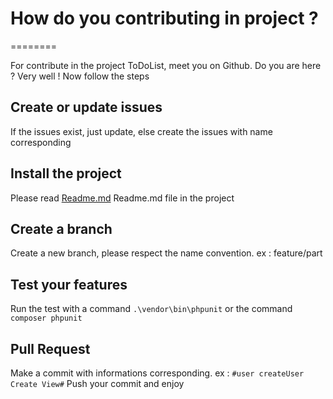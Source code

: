 # How do you contributing in project ?
========

For contribute in the project ToDoList, meet you on Github. Do you are here ? Very well !
Now follow the steps

## Create or update issues

If the issues exist, just update, else create the issues with name corresponding

## Install the project

Please read [Readme.md](https://github.com/Damien30340/P8-ToDo-Co/blob/master/Readme.md) Readme.md file in the project

## Create a branch

Create a new branch, please respect the name convention. ex : feature/part

## Test your features

Run the test with a command `.\vendor\bin\phpunit` or the command `composer phpunit`

## Pull Request

Make a commit with informations corresponding. ex : `#user createUser Create View#`
Push your commit and enjoy
